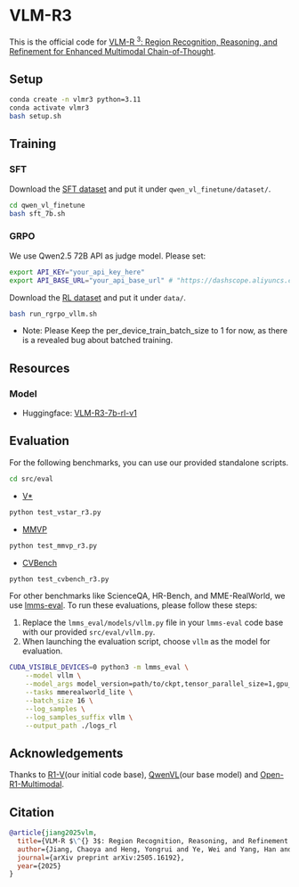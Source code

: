 # VLM-R3
This is the official code for [VLM-R $^3$: Region Recognition, Reasoning, and Refinement for Enhanced Multimodal Chain-of-Thought](https://arxiv.org/abs/2505.16192).

## Setup

```bash
conda create -n vlmr3 python=3.11 
conda activate vlmr3
bash setup.sh
```

## Training
### SFT
Download the [SFT dataset](https://www.modelscope.cn/datasets/LittleHenry/VLM-R3-sft-rl-v1/resolve/master/dataset.zip) and put it under `qwen_vl_finetune/dataset/`.
```bash
cd qwen_vl_finetune
bash sft_7b.sh
```
### GRPO
We use Qwen2.5 72B API as judge model. Please set:
```bash
export API_KEY="your_api_key_here" 
export API_BASE_URL="your_api_base_url" # "https://dashscope.aliyuncs.com/compatible-mode/v1" for example
```
Download the [RL dataset](https://www.modelscope.cn/datasets/LittleHenry/VLM-R3-sft-rl-v1/resolve/master/data.zip) and put it under `data/`.
```bash
bash run_rgrpo_vllm.sh
```

- Note: Please Keep the per_device_train_batch_size to 1 for now, as there is a revealed bug about batched training.


## Resources
### Model
- Huggingface: [VLM-R3-7b-rl-v1](https://huggingface.co/lh-hyr/VLM-R3-7b-rl-v1)

## Evaluation
For the following benchmarks, you can use our provided standalone scripts.
```bash
cd src/eval
```
- [V*](https://huggingface.co/datasets/craigwu/vstar_bench)
```bash
python test_vstar_r3.py
```
- [MMVP](https://huggingface.co/datasets/MMVP/MMVP)
```bash
python test_mmvp_r3.py
```
- [CVBench](https://huggingface.co/datasets/nyu-visionx/CV-Bench)
```bash
python test_cvbench_r3.py
```
  
For other benchmarks like ScienceQA, HR-Bench, and MME-RealWorld, we use [lmms-eval](https://github.com/EvolvingLMMs-Lab/lmms-eval). To run these evaluations, please follow these steps:

1.  Replace the `lmms_eval/models/vllm.py` file in your `lmms-eval` code base with our provided `src/eval/vllm.py`.
2.  When launching the evaluation script, choose `vllm` as the model for evaluation.
```bash
CUDA_VISIBLE_DEVICES=0 python3 -m lmms_eval \
    --model vllm \
    --model_args model_version=path/to/ckpt,tensor_parallel_size=1,gpu_memory_utilization=0.9 \
    --tasks mmerealworld_lite \
    --batch_size 16 \
    --log_samples \
    --log_samples_suffix vllm \
    --output_path ./logs_rl
```

## Acknowledgements

Thanks to [R1-V](https://github.com/StarsfieldAI/R1-V)(our initial code base), [QwenVL](https://github.com/QwenLM/Qwen2.5-VL)(our base model) and [Open-R1-Multimodal](https://github.com/EvolvingLMMs-Lab/open-r1-multimodal).


## Citation

```bib
@article{jiang2025vlm,
  title={VLM-R $\^{} 3$: Region Recognition, Reasoning, and Refinement for Enhanced Multimodal Chain-of-Thought},
  author={Jiang, Chaoya and Heng, Yongrui and Ye, Wei and Yang, Han and Xu, Haiyang and Yan, Ming and Zhang, Ji and Huang, Fei and Zhang, Shikun},
  journal={arXiv preprint arXiv:2505.16192},
  year={2025}
}
```



